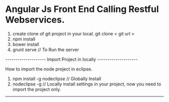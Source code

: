 # Angular Js Front End Calling Restful Webservices.


1. create clone of git project in your local.
   git clone < git url >
2. npm install
3. bower install
4. grunt serve // To Run the server

-------------------- Import Project in locally --------------------

How to import the node project in eclipse.

1. npm install -g nodeclipse // Globally  Install
2. nodeclipse -g // Locally install settings in your project, now you need to import the project only.

--------------------------------------------------------------------

